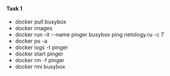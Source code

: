 #### Task 1

- docker pull busybox
- docker images
- docker run -it --name pinger busybox ping netology.ru -c 7
- docker ps -a
- docker logs -t pinger
- docker start pinger
- docker rm -f pinger
- docker rmi busybox
